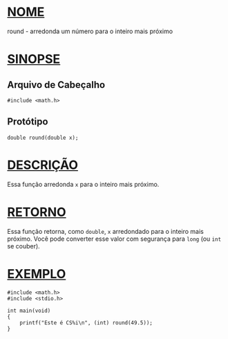# [NOME](#nome)

round - arredonda um número para o inteiro mais próximo

# [SINOPSE](#sinopse)

## Arquivo de Cabeçalho

    #include <math.h>

## Protótipo

    double round(double x);

# [DESCRIÇÃO](#descrição)

Essa função arredonda `x` para o inteiro mais próximo.

# [RETORNO](#retorno)

Essa função retorna, como `double`, `x` arredondado para o inteiro mais próximo. Você pode converter esse valor com segurança para `long` (ou `int` se couber).

# [EXEMPLO](#exemplo)

    #include <math.h>
    #include <stdio.h>

    int main(void)
    {
        printf("Este é CS%i\n", (int) round(49.5));
    }
